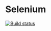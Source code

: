 # Selenium
[![Build status](https://ci.appveyor.com/api/projects/status/calhc3w06hamigep/branch/master?svg=true)](https://ci.appveyor.com/project/Nikitadivan/selenium-selenide/branch/master)
